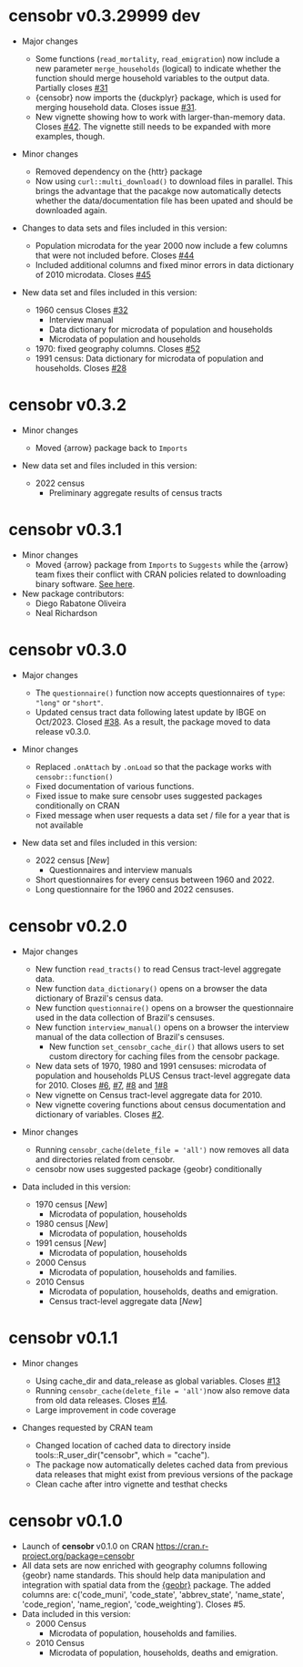 # censobr v0.3.29999  dev

* Major changes
  * Some functions (`read_mortality`, `read_emigration`) now include a new parameter `merge_households` (logical) to indicate whether the function should merge household variables to the output data. Partially closes [#31](https://github.com/ipeaGIT/censobr/issues/31)
  * {censobr} now imports the {duckplyr} package, which is used for merging household data. Closes issue [#31](https://github.com/ipeaGIT/censobr/issues/31).
  * New vignette showing how to work with larger-than-memory data. Closes [#42](https://github.com/ipeaGIT/censobr/issues/42). The vignette still needs to be expanded with more examples, though.

* Minor changes
  * Removed dependency on the {httr} package
  * Now using `curl::multi_download()` to download files in parallel. This brings the advantage that the pacakge now automatically detects whether the data/documentation file has been upated and should be downloaded again.

* Changes to data sets and files included in this version:
  * Population microdata for the year 2000 now include a few columns that were not included before. Closes [#44](https://github.com/ipeaGIT/censobr/issues/44)
  * Included additional columns and fixed minor errors in data dictionary of 2010 microdata. Closes [#45](https://github.com/ipeaGIT/censobr/issues/45) 

* New data set and files included in this version:
  * 1960 census Closes [#32](https://github.com/ipeaGIT/censobr/issues/32)
    * Interview manual 
    * Data dictionary for microdata of population and households
    * Microdata of population and households
  * 1970: fixed geography columns. Closes [#52](https://github.com/ipeaGIT/censobr/issues/52)
  * 1991 census: Data dictionary for microdata of population and households. Closes [#28](https://github.com/ipeaGIT/censobr/issues/28)
  



# censobr v0.3.2

* Minor changes
  * Moved {arrow} package back to `Imports`

* New data set and files included in this version:
  * 2022 census
    * Preliminary aggregate results of census tracts


# censobr v0.3.1

* Minor changes
  * Moved {arrow} package from `Imports` to `Suggests` while the {arrow} team fixes their conflict with CRAN policies related to downloading binary software. [See here](https://github.com/apache/arrow/issues/39806).
* New package contributors:
  * Diego Rabatone Oliveira
  * Neal Richardson


# censobr v0.3.0

* Major changes
  * The `questionnaire()` function now accepts questionnaires of `type`: `"long"` or `"short"`.
  * Updated census tract data following latest update by IBGE on Oct/2023. Closed [#38](https://github.com/ipeaGIT/censobr/issues/38). As a result, the package moved to data release v0.3.0.

* Minor changes
  * Replaced `.onAttach` by `.onLoad` so that the package works with `censobr::function()`
  * Fixed documentation of various functions.
  * Fixed issue to make sure censobr uses suggested packages conditionally on CRAN
  * Fixed message when user requests a data set / file for a year that is not available

* New data set and files included in this version:
  * 2022 census [*New*]
    * Questionnaires and interview manuals 
  * Short questionnaires for every census between 1960 and 2022.
  * Long questionnaire for the 1960 and 2022 censuses.


# censobr v0.2.0

* Major changes
  * New function `read_tracts()` to read  Census tract-level aggregate data.
  * New function `data_dictionary()` opens on a browser the data dictionary of Brazil's census data.
  * New function `questionnaire()` opens on a browser the questionnaire used in the data collection of Brazil's censuses.
  * New function `interview_manual()` opens on a browser the interview manual of the data collection of Brazil's censuses.
    * New function `set_censobr_cache_dir()` that allows users to set custom directory for caching files from the censobr package.
  * New data sets of 1970, 1980 and 1991 censuses: microdata of population and households PLUS Census tract-level aggregate data for 2010. Closes [#6](https://github.com/ipeaGIT/censobr/issues/6), [#7](https://github.com/ipeaGIT/censobr/issues/7), [#8](https://github.com/ipeaGIT/censobr/issues/8) and [1#8](https://github.com/ipeaGIT/censobr/issues/18) 
  * New vignette on Census tract-level aggregate data for 2010.
  * New vignette covering functions about census documentation and dictionary of variables. Closes [#2](https://github.com/ipeaGIT/censobr/issues/2).

* Minor changes
  * Running `censobr_cache(delete_file = 'all')` now removes all data and directories related from censobr.
  * censobr now uses suggested package {geobr} conditionally

* Data included in this version:
  * 1970 census [*New*]
    * Microdata of population, households 
  * 1980 census [*New*]
    * Microdata of population, households 
  * 1991 census [*New*]
    * Microdata of population, households 
  * 2000 Census
    * Microdata of population, households and families.
  * 2010 Census
    * Microdata of population, households, deaths and emigration.
    * Census tract-level aggregate data  [*New*]



# censobr v0.1.1

* Minor changes
  * Using cache_dir and data_release as global variables. Closes [#13](https://github.com/ipeaGIT/censobr/issues/13)
  * Running `censobr_cache(delete_file = 'all')`now also remove data from old data releases. Closes [#14](https://github.com/ipeaGIT/censobr/issues/14).
  * Large improvement in code coverage 

* Changes requested by CRAN team
  * Changed location of cached data to directory inside tools::R_user_dir("censobr", which = "cache"). 
  * The package now automatically deletes cached data from previous data releases that might exist from previous versions of the package
  * Clean cache after intro vignette and testhat checks

# censobr v0.1.0

* Launch of **censobr** v0.1.0 on CRAN https://cran.r-project.org/package=censobr
* All data sets are now enriched with geography columns following {geobr} name standards. This should help data manipulation and integration with spatial data from the [{geobr}](https://github.com/ipeaGIT/geobr) package. The added columns are: c('code_muni', 'code_state', 'abbrev_state', 'name_state', 'code_region', 'name_region', 'code_weighting'). Closes #5.
* Data included in this version:
  * 2000 Census
    * Microdata of population, households and families.
  * 2010 Census
    * Microdata of population, households, deaths and emigration.
